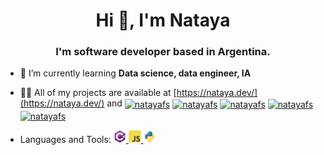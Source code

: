 <h1 align="center">Hi 👋, I'm Nataya</h1>
<h3 align="center">I'm software developer based in Argentina.</h3>

- 🌱 I’m currently learning **Data science, data engineer, IA**

- 👨‍💻 All of my projects are available at [https://nataya.dev/](https://nataya.dev/) and <a href="https://codepen.io/natayafs" target="blank"><img align="center" src="https://cdn.jsdelivr.net/npm/simple-icons@3.0.1/icons/codepen.svg" alt="natayafs" height="20" width="30" /></a>
<a href="https://dev.to/natayafs" target="blank"><img align="center" src="https://cdn.jsdelivr.net/npm/simple-icons@3.0.1/icons/dev-dot-to.svg" alt="natayafs" height="20" width="30" /></a>
<a href="https://linkedin.com/in/natayafs" target="blank"><img align="center" src="https://cdn.jsdelivr.net/npm/simple-icons@3.0.1/icons/linkedin.svg" alt="natayafs" height="20" width="30" /></a>
<a href="https://kaggle.com/natayafs" target="blank"><img align="center" src="https://cdn.jsdelivr.net/npm/simple-icons@3.0.1/icons/kaggle.svg" alt="natayafs" height="20" width="30" /></a>
<a href="https://dribbble.com/natayafs" target="blank"><img align="center" src="https://cdn.jsdelivr.net/npm/simple-icons@3.0.1/icons/dribbble.svg" alt="natayafs" height="20" width="30" /></a>
- Languages and Tools: <a href="https://www.w3schools.com/cs/" target="_blank"> <img src="https://raw.githubusercontent.com/devicons/devicon/master/icons/csharp/csharp-original.svg" alt="csharp" width="20" height="20"/> </a> <a href="https://developer.mozilla.org/en-US/docs/Web/JavaScript" target="_blank"> <img src="https://raw.githubusercontent.com/devicons/devicon/master/icons/javascript/javascript-original.svg" alt="javascript" width="20" height="20"/> </a> <a href="https://www.python.org" target="_blank"> <img src="https://raw.githubusercontent.com/devicons/devicon/master/icons/python/python-original.svg" alt="python" width="20" height="20"/> </a> </p>
